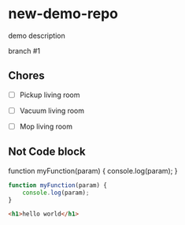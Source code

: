 # new-demo-repo
demo description 

branch #1

## Chores

- [ ] Pickup living room
- [ ] Vacuum living room
- [ ] Mop living room


## Not Code block

function myFunction(param) {
    console.log(param);
}


```js
function myFunction(param) {
    console.log(param);
}
```

<!-- <h1>hello world</h1> -->

```html 
<h1>hello world</h1>
```
